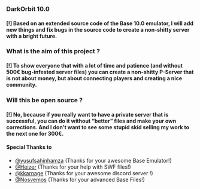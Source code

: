 
### DarkOrbit 10.0
#### [!] Based on an extended source code of the Base 10.0 emulator, I will add new things and fix bugs in the source code to create a non-shitty server with a bright future.

### What is the aim of this project ?
#### [!] To show everyone that with a lot of time and patience (and without 500€ bug-infested server files) you can create a non-shitty P-Server that is not about money, but about connecting players and creating a nice community.

### Will this be open source ?

#### [!] No, because if you really want to have a private server that is successful, you can do it without “better” files and make your own corrections. And I don't want to see some stupid skid selling my work to the next one for 300€.

#### Special Thanks to

- [@yusufsahinhamza](https://www.github.com/yusufsahinhamza) (Thanks for your awesome Base Emulator!)
- [@Heizer](https://github.com/HeizerGe5) (Thanks for your help with SWF files!)
- [@kkarnage](https://discord.gg/2FrgdEm6AB) (Thanks for your awesome discord server !)
- [@Nosvemos](https://github.com/Nosvemos) (Thanks for your advanced Base Files!)
